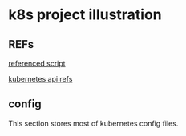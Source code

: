 # k8s project illustration

## REFs

[referenced script](https://github.com/lework/kainstall/blob/master/kainstall-ubuntu.sh)

[kubernetes api refs](https://kubernetes.io/docs/reference/config-api/kubeadm-config.v1beta3/)

## config

This section stores most of kubernetes config files.
